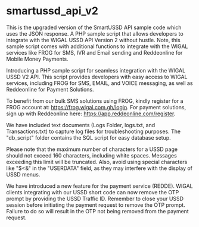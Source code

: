 # smartussd_api_v2
This is the upgraded version of the SmartUSSD API sample code which uses the JSON response.
A PHP sample script that allows developers to integrate with the WIGAL USSD API Version 2 without hustle. Note, this sample script comes with additional functions to integrate with the WIGAL services like FROG for SMS, IVR and Email sending and Reddeonline for Mobile Money Payments.

Introducing a PHP sample script for seamless integration with the WIGAL USSD V2 API. This script provides developers with easy access to WIGAL services, including FROG for SMS, EMAIL, and VOICE messaging, as well as Reddeonline for Payment Solutions.

To benefit from our bulk SMS solutions using FROG, kindly register for a FROG account at: https://frog.wigal.com.gh/login. For payment solutions, sign up with Reddeonline here: https://app.reddeonline.com/register.

We have included text documents (Logs Folder, logs.txt, and Transactions.txt) to capture log files for troubleshooting purposes. The "db_script" folder contains the SQL script for easy database setup.

Please note that the maximum number of characters for a USSD page should not exceed 160 characters, including white spaces. Messages exceeding this limit will be truncated. Also, avoid using special characters like "$<&" in the "USERDATA" field, as they may interfere with the display of USSD menus.

We have introduced a new feature for the payment service (REDDE). WIGAL clients integrating with our USSD short code can now remove the OTP prompt by providing the USSD Traffic ID. Remember to close your USSD session before initiating the payment request to remove the OTP prompt. Failure to do so will result in the OTP not being removed from the payment request.
